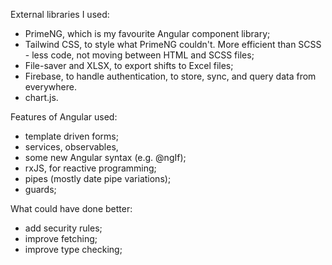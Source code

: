 External libraries I used:

- PrimeNG, which is my favourite Angular component library;
- Tailwind CSS, to style what PrimeNG couldn't. More efficient than SCSS - less code, not moving between HTML and SCSS files;
- File-saver and XLSX, to export shifts to Excel files;
- Firebase, to handle authentication, to store, sync, and query data from everywhere.
- chart.js.

Features of Angular used:

- template driven forms;
- services, observables,
- some new Angular syntax (e.g. @ngIf);
- rxJS, for reactive programming;
- pipes (mostly date pipe variations);
- guards;

What could have done better:

- add security rules;
- improve fetching;
- improve type checking;

